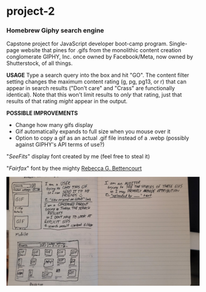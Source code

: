 # project-2
### Homebrew Giphy search engine

Capstone project for JavaScript developer boot-camp program. Single-page website that pines for .gifs from the monolithic content creation conglomerate GIPHY, Inc. once owned by Facebook/Meta, now owned by Shutterstock, of all things.

**USAGE**
Type a search query into the box and hit "GO". The content filter setting changes the maximum content rating (g, pg, pg13, or r) that can appear in search results ("Don't care" and "Crass" are functionally identical). Note that this won't limit results to *only* that rating, just that results of that rating *might* appear in the output.

**POSSIBLE IMPROVEMENTS**
- Change how many gifs display
- Gif automatically expands to full size when you mouse over it
- Option to copy a gif as an actual .gif file instead of a .webp (possibly against GIPHY's API terms of use?)

"*SeeFits*" display font created by me (feel free to steal it)

"*Fairfax*" font by thee mighty [Rebecca G. Bettencourt](https://www.kreativekorp.com/software/fonts/fairfax/)

![wireframes](./media/image.png)
